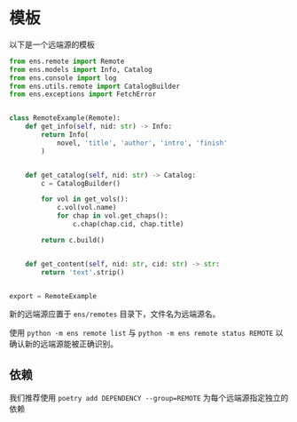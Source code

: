 # 模板

以下是一个远端源的模板

```python
from ens.remote import Remote
from ens.models import Info, Catalog
from ens.console import log
from ens.utils.remote import CatalogBuilder
from ens.exceptions import FetchError


class RemoteExample(Remote):
    def get_info(self, nid: str) -> Info:
        return Info(
            novel, 'title', 'author', 'intro', 'finish'
        )


    def get_catalog(self, nid: str) -> Catalog:
        c = CatalogBuilder()

        for vol in get_vols():
            c.vol(vol.name)
            for chap in vol.get_chaps():
                c.chap(chap.cid, chap.title)

        return c.build()


    def get_content(self, nid: str, cid: str) -> str:
        return 'text'.strip()


export = RemoteExample
```

新的远端源应置于 `ens/remotes` 目录下，文件名为远端源名。

使用 `python -m ens remote list` 与 `python -m ens remote status REMOTE` 以确认新的远端源能被正确识别。

## 依赖

我们推荐使用 `poetry add DEPENDENCY --group=REMOTE` 为每个远端源指定独立的依赖
